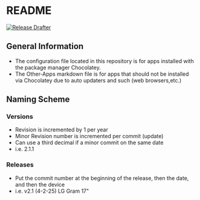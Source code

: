 # README
[![Release Drafter](https://github.com/jackrschumacher/jackr-windows-apps/actions/workflows/release-drafter.yml/badge.svg)](https://github.com/jackrschumacher/jackr-windows-apps/actions/workflows/release-drafter.yml)
## General Information
* The configuration file located in this repository is for apps installed with the package manager Chocolatey.
* The Other-Apps markdown file is for apps that should not be installed via Chocolatey due to auto updaters and such (web browsers,etc.)
## Naming Scheme
### Versions
* Revision is incremented by 1 per year
* Minor Revision number is incremented per commit (update)
* Can use a third decimal if a minor commit on the same date
* i.e. 2.1.1
### Releases
* Put the commit number at the beginning of the release, then the date, and then the device
* i.e. v2.1 (4-2-25) LG Gram 17"
